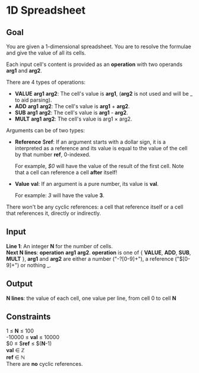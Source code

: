 # 1D Spreadsheet

## Goal

You are given a 1-dimensional spreadsheet. You are to resolve the formulae and
give the value of all its cells.

Each input cell's content is provided as an **operation** with two operands
**arg1** and **arg2**.

There are 4 types of operations:

-   **VALUE** **arg1** **arg2**: The cell's value is **arg1**, (**arg2** is 
    not used and will be \_ to aid parsing).
-   **ADD** **arg1** **arg2**: The cell's value is **arg1** + **arg2**.
-   **SUB** **arg1** **arg2**: The cell's value is **arg1** - **arg2**.
-   **MULT** **arg1** **arg2**: The cell's value is arg1 × arg2.

Arguments can be of two types:

-   **Reference** $**ref**: If an argument starts with a dollar sign, it is 
    a interpreted as a reference and its value is equal to the value of the
    cell by that number **ref**, 0-indexed.

    For example, _$0_ will have the value of the result of the first cell.
    Note that a cell can reference a cell **after** itself!

-   **Value** **val**: If an argument is a pure number, its value is **val**.

    For example: _3_ will have the value **3**.

There won't be any cyclic references: a cell that reference itself or a cell
that references it, directly or indirectly.

## Input

**Line 1**: An integer **N** for the number of cells.  
**Next N lines**: **operation** **arg1** **arg2**.
**operation** is one of { **VALUE**, **ADD**, **SUB**, **MULT** }, **arg1** and
**arg2** are either a number ("-?[0-9]+"), a reference ("\$[0-9]+") or nothing
\_.

## Output

**N lines**: the value of each cell, one value per line, from cell 0 to
cell **N**

## Constraints

1 ≤ **N** ≤ 100  
-10000 ≤ **val** ≤ 10000  
$0 ≤ $**ref** ≤ $(**N**-1)  
**val** ∈ ℤ  
**ref** ∈ ℕ  
There are **no** cyclic references.

